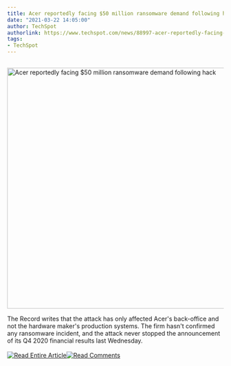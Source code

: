 ```yaml
---
title: Acer reportedly facing $50 million ransomware demand following hack
date: "2021-03-22 14:05:00"
author: TechSpot
authorlink: https://www.techspot.com/news/88997-acer-reportedly-facing-50-million-ransomware-demand-following.html
tags:
- TechSpot
---
```

<a href="https://www.techspot.com/news/88997-acer-reportedly-facing-50-million-ransomware-demand-following.html" target="_blank"><img src="https://static.techspot.com/images2/news/ts3_thumbs/2021/03/2021-03-22-ts3_thumbs-30b.jpg" width="800" height="560" style="padding: 15px 0" title="Acer reportedly facing $50 million ransomware demand following hack" /></a><br />The Record writes that the attack has only affected Acer's back-office and not the hardware maker's production systems. The firm hasn't confirmed any ransomware incident, and the attack never stopped the announcement of its Q4 2020 financial results last Wednesday.<br /><br /><a href="https://www.techspot.com/news/88997-acer-reportedly-facing-50-million-ransomware-demand-following.html"><img src="https://static.techspot.com/images/rss/rss_buttons_01.png" border="0" alt="Read Entire Article" /></a><a href="https://www.techspot.com/news/88997-acer-reportedly-facing-50-million-ransomware-demand-following.html#comments"><img src="https://static.techspot.com/images/rss/rss_buttons_02.png" border="0" alt="Read Comments" /></a><br /><br />
